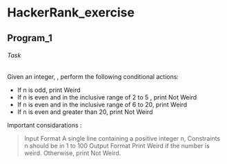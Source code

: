 # HackerRank_exercise

## Program_1

###### Task
Given an integer, , perform the following conditional actions:

- If n is odd, print Weird
- If n is even and in the inclusive range of 2 to 5 , print Not Weird
- If n is even and in the inclusive range of 6 to 20, print Weird
- If n is even and greater than 20, print Not Weird

Important considarations :

> Input Format
A single line containing a positive integer n,
> Constraints
n should be in 1 to 100
> Output Format
Print Weird if the number is weird. Otherwise, print Not Weird.


